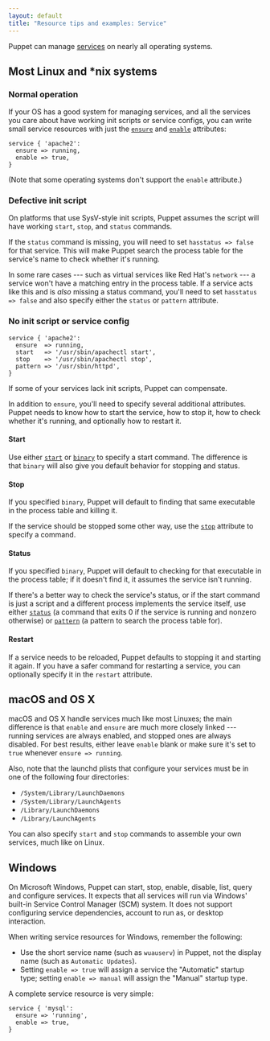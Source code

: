 ```yaml
---
layout: default
title: "Resource tips and examples: Service"
---
```


[service]: ./types/service.html#service
[ensure]: ./types/service.html#service-attribute-ensure
[enable]: ./types/service.html#service-attribute-enable
[start]: ./types/service.html#service-attribute-start
[binary]: ./types/service.html#service-attribute-binary
[stop]: ./types/service.html#service-attribute-stop
[status]: ./types/service.html#service-attribute-status
[pattern]: ./types/service.html#service-attribute-pattern

Puppet can manage [services][service] on nearly all operating systems.

## Most Linux and \*nix systems

### Normal operation

If your OS has a good system for managing services, and all the services you care about have working init scripts or service configs, you can write small service resources with just the [`ensure`][ensure] and [`enable`][enable] attributes:

``` puppet
service { 'apache2':
  ensure => running,
  enable => true,
}
```

(Note that some operating systems don't support the `enable` attribute.)

### Defective init script

On platforms that use SysV-style init scripts, Puppet assumes the script will have working `start`, `stop`, and `status` commands.

If the `status` command is missing, you will need to set `hasstatus => false` for that service. This will make Puppet search the process table for the service's name to check whether it's running.

In some rare cases --- such as virtual services like Red Hat's `network` --- a service won't have a matching entry in the process table. If a service acts like this and is _also_ missing a status command, you'll need to set `hasstatus => false` and also specify either the `status` or `pattern` attribute.

### No init script or service config

``` puppet
service { 'apache2':
  ensure  => running,
  start   => '/usr/sbin/apachectl start',
  stop    => '/usr/sbin/apachectl stop',
  pattern => '/usr/sbin/httpd',
}
```

If some of your services lack init scripts, Puppet can compensate.

In addition to `ensure`, you'll need to specify several additional attributes. Puppet needs to know how to start the service, how to stop it, how to check whether it's running, and optionally how to restart it.

#### Start

Use either [`start`][start] or [`binary`][binary] to specify a start command. The difference is that `binary` will also give you default behavior for stopping and status.

#### Stop

If you specified `binary`, Puppet will default to finding that same executable in the process table and killing it.

If the service should be stopped some other way, use the [`stop`][stop] attribute to specify a command.

#### Status

If you specified `binary`, Puppet will default to checking for that executable in the process table; if it doesn't find it, it assumes the service isn't running.

If there's a better way to check the service's status, or if the start command is just a script and a different process implements the service itself, use either [`status`][status] (a command that exits 0 if the service is running and nonzero otherwise) or [`pattern`][pattern] (a pattern to search the process table for).

#### Restart

If a service needs to be reloaded, Puppet defaults to stopping it and starting it again. If you have a safer command for restarting a service, you can optionally specify it in the `restart` attribute.

## macOS and OS X

macOS and OS X handle services much like most Linuxes; the main difference is that `enable` and `ensure` are much more closely linked --- running services are always enabled, and stopped ones are always disabled. For best results, either leave `enable` blank or make sure it's set to `true` whenever `ensure => running`.

Also, note that the launchd plists that configure your services must be in one of the following four directories:

* `/System/Library/LaunchDaemons`
* `/System/Library/LaunchAgents`
* `/Library/LaunchDaemons`
* `/Library/LaunchAgents`

You can also specify `start` and `stop` commands to assemble your own services, much like on Linux.

## Windows

On Microsoft Windows, Puppet can start, stop, enable, disable, list, query and configure services. It expects that all services will run via Windows' built-in Service Control Manager (SCM) system. It does not support configuring service dependencies, account to run as, or desktop interaction.

When writing service resources for Windows, remember the following:

* Use the short service name (such as `wuauserv`) in Puppet, not the display name (such as `Automatic Updates`).
* Setting `enable => true` will assign a service the "Automatic" startup type; setting `enable => manual` will assign the "Manual" startup type.

A complete service resource is very simple:

``` puppet
service { 'mysql':
  ensure => 'running',
  enable => true,
}
```

